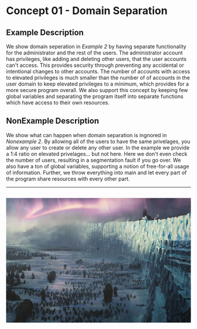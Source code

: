 # Concept 01 - Domain Separation

## Example Description
We show domain seperation in *Example 2* by having separate functionality for 
the administrator and the rest of the users. The administrator account has 
privileges, like adding and deleting other users, that the user accounts can't 
access. This provides security through preventing any accidental or intentional 
changes to other accounts. The number 
of accounts with access to elevated privileges is much smaller than the number 
of of accounts in the user domain to keep elevated privileges to a minimum, 
which provides for a more secure program overall. We also support this concept 
by keeping few global variables and separating the program itself into separate 
functions which have access to their own resources. 


## NonExample Description
We show what can happen when domain separation is ingnored in *Nonexample 2*. 
By allowing all of the users to have the same privelages, you allow any user to 
create or delete any other user. In the example we provide a 1:4 ratio on 
elevated privelages... but not here. Here we don't even check the number of 
users, resulting in a segmentation fault if you go over. We also have a ton of 
global variables, supporting a notion of free-for-all usage of information. 
Further, we throw everything into main and let every part of the program share 
resources with every other part. 

----
![DomainSeparation](/Concept01-DomainSeparation/domainseperation.jpg)
----